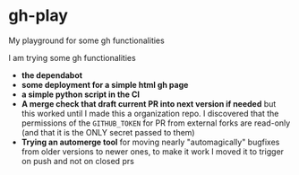 # gh-play
My playground for some gh functionalities


I am trying some gh functionalities

- **the dependabot**
- **some deployment for a simple html gh page**
- **a simple python script in the CI**
- **A merge check that draft current PR into next version if needed** but this worked until I made this a organization repo. I discovered that the permissions of the `GITHUB_TOKEN` for PR from external forks are read-only (and that it is the ONLY secret passed to them)
- **Trying an automerge tool** for moving nearly "automagically" bugfixes from older versions to newer ones, to make it work I moved it to trigger on push and not on closed prs
